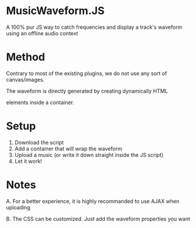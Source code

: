 # MusicWaveform.JS
A 100% pur JS way to catch frequencies and display a track's waveform using an offline audio context

# Method

Contrary to most of the existing plugins, we do not use any sort of canvas/images.

The waveform is directly generated by creating dynamically HTML <div> elements inside a container.

# Setup

1. Download the script
2. Add a container that will wrap the waveform
3. Upload a music (or write it down straight inside the JS script)
4. Let it work!

# Notes 
A. For a better experience, it is highly recommanded to use AJAX when uploading

B. The CSS can be customized. Just add the waveform properties you want
